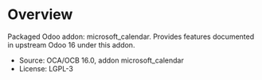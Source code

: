 # Overview

Packaged Odoo addon: microsoft_calendar. Provides features documented in upstream Odoo 16 under this addon.

- Source: OCA/OCB 16.0, addon microsoft_calendar
- License: LGPL-3
